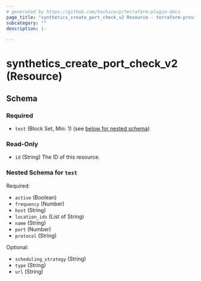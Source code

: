 ```yaml
---
# generated by https://github.com/hashicorp/terraform-plugin-docs
page_title: "synthetics_create_port_check_v2 Resource - terraform-provider-synthetics"
subcategory: ""
description: |-
  
---
```


# synthetics_create_port_check_v2 (Resource)





<!-- schema generated by tfplugindocs -->
## Schema

### Required

- `test` (Block Set, Min: 1) (see [below for nested schema](#nestedblock--test))

### Read-Only

- `id` (String) The ID of this resource.

<a id="nestedblock--test"></a>
### Nested Schema for `test`

Required:

- `active` (Boolean)
- `frequency` (Number)
- `host` (String)
- `location_ids` (List of String)
- `name` (String)
- `port` (Number)
- `protocol` (String)

Optional:

- `scheduling_strategy` (String)
- `type` (String)
- `url` (String)


